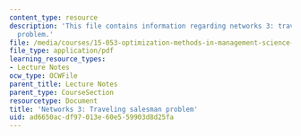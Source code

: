 ```yaml
---
content_type: resource
description: 'This file contains information regarding networks 3: traveling salesman
  problem.'
file: /media/courses/15-053-optimization-methods-in-management-science-spring-2013/ad6650acdf97013e60e559903d8d25fa_MIT15_053S13_lec17.pdf
file_type: application/pdf
learning_resource_types:
- Lecture Notes
ocw_type: OCWFile
parent_title: Lecture Notes
parent_type: CourseSection
resourcetype: Document
title: 'Networks 3: Traveling salesman problem'
uid: ad6650ac-df97-013e-60e5-59903d8d25fa
---
```

